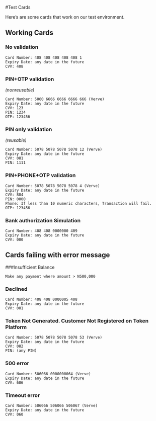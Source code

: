 #Test Cards

Here’s are some cards that work on our test environment.
## Working Cards
### No validation

```
Card Number: 408 408 408 408 408 1
Expiry Date: any date in the future
CVV: 408
```

### PIN+OTP validation
*(nonreusable)*

```
Card Number: 5060 6666 6666 6666 666 (Verve)
Expiry Date: any date in the future
CVV: 123
PIN: 1234
OTP: 123456
```

### PIN only validation
*(reusable)*

```
Card Number: 5078 5078 5078 5078 12 (Verve)
Expiry Date: any date in the future
CVV: 081
PIN: 1111
```

### PIN+PHONE+OTP validation

```
Card Number: 5078 5078 5078 5078 4 (Verve)
Expiry Date: any date in the future
CVV: 884
PIN: 0000
Phone: If less than 10 numeric characters, Transaction will fail.
OTP: 123456
```

### Bank authorization Simulation

```
Card Number: 408 408 0000000 409
Expiry Date: any date in the future
CVV: 000
```

## Cards failing with error message
###Insufficient Balance
```
Make any payment where amount > N500,000
```

### Declined
```
Card Number: 408 408 0000005 408
Expiry Date: any date in the future
CVV: 001
```

### Token Not Generated. Customer Not Registered on Token Platform
```
Card Number: 5078 5078 5078 5078 53 (Verve)
Expiry Date: any date in the future
CVV: 082
PIN: (any PIN)
```

### 500 error
```
Card Number: 506066 0000000064 (Verve)
Expiry Date: any date in the future
CVV: 606
```

### Timeout error
```
Card Number: 506066 506066 506067 (Verve)
Expiry Date: any date in the future
CVV: 060
```